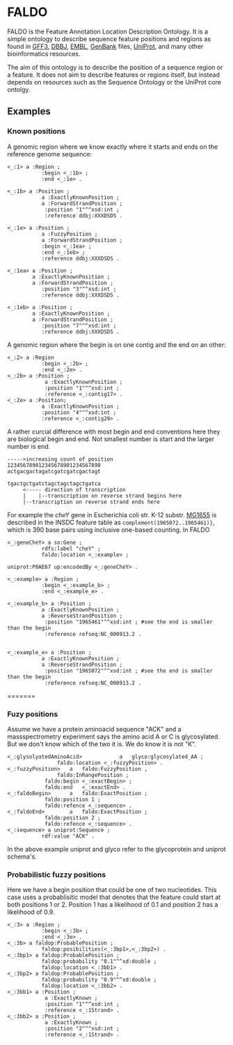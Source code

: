 FALDO
=====

FALDO is the Feature Annotation Location Description Ontology.
It is a simple ontology to describe sequence feature positions and regions as found in 
[GFF3](http://www.sequenceontology.org/gff3.shtml), [DBBJ](http://www.ddbj.nig.ac.jp),
[EMBL](http://www.embl.org), [GenBank](http://www.ncbi.nlm.nih.gov/genbank) files,
[UniProt](http://www.uniprot.org), and many other bioinformatics resources.

The aim of this ontology is to describe the position of a sequence region or a feature.
It does not aim to describe features or regions itself, but instead depends on resources
such as the Sequence Ontology or the UniProt core ontolgy.

Examples
--------

### Known positions

A genomic region where we know exactly where it starts and ends on the reference genome sequence:

```turtle
<_:1> a :Region ;
           :begin <_:1b> ;
           :end <_:1e> .

<_:1b> a :Position ; 
           a :ExactlyKnownPosition ;
           a :ForwardStrandPosition ;
            :position "1"^^xsd:int ;
            :reference ddbj:XXXDSDS .

<_:1e> a :Position ; 
           a :FuzzyPosition ;
           a :ForwardStrandPosition ;
           :begin <_:1ea> ;
           :end <_:1eb> ;
           :reference ddbj:XXXDSDS .

<_:1ea> a :Position ;
        a :ExactlyKnownPosition ;
        a :ForwardStrandPosition ;
           :position "3"^^xsd:int ;
           :reference ddbj:XXXDSDS .

<_:1eb> a :Position ;
        a :ExactlyKnownPosition ;
        a :ForwardStrandPosition ;
           :position "7"^^xsd:int ;
           :reference ddbj:XXXDSDS .
```

A genomic region where the begin is on one contig and the end on an other:

```turtle
<_:2> a :Region
           :begin <_:2b> ;
           :end <_:2e> .
<_:2b> a :Position ; 
            a :ExactlyKnownPosition ;
            :position "1"^^xsd:int ;
            :reference <_:contig17> .
<_:2e> a :Position; 
           a :ExactlyKnownPosition ;
           :position "4"^^xsd:int ;
           :reference <_:contig29> .
```

A rather curcial difference with most begin and end conventions here they are biological begin and end. 
Not smallest number is start and the larger number is end.

```
----->increasing count of position
123456789012345678901234567890
actgacgactagatcgatcgatcgactagt

tgactgctgatctagctagctagctgatca
     <----- direction of transcription 
     |    |--transcription on reverse strand begins here
     |--transcription on reverse strand ends here      
```

For example the *cheY* gene in
Escherichia coli str. K-12 substr. [MG1655](http://www.ncbi.nlm.nih.gov/nuccore/NC_000913.2)
is described in the INSDC feature table as `complement(1965072..1965461)}`,
which is 390 base pairs using inclusive one-based counting. In FALDO
```turtle
<_:geneCheY> a so:Gene ;
           rdfs:label "cheY" ;
           faldo:location <_:example> ;

uniprot:P0AE67 up:encodedBy <_:geneCheY> .

<_:example> a :Region ;
           :begin <_:example_b> ;
           :end <_:example_e> .

<_:example_b> a :Position ; 
           a :ExactlyKnownPosition ;
           a :ReverseStrandPosition ;
            :position "1965461"^^xsd:int ; #see the end is smaller than the begin
            :reference refseq:NC_000913.2 .


<_:example_e> a :Position ; 
           a :ExactlyKnownPosition ;
           a :ReverseStrandPosition ;
            :position "1965072"^^xsd:int ; #see the end is smaller than the begin
            :reference refseq:NC_000913.2 .
```

=======
### Fuzy positions

Assume we have a protein aminoacid sequence "ACK" and a massspectrometry experiment says the amino acid 
A or C is glycosylated. But we don't know which of the two it is. We do know it is not "K".



```turtle
<_:glysolyatedAminoAcid>            a 	glyco:glycosylated_AA ;
				faldo:location <_:fuzzyPosition> .
<_:fuzzyPosition> 	a 	faldo:FuzzyPosition ,
				faldo:InRangePosition ;
			faldo:begin <_:exactBegin> ;
			faldo:end   <_:exactEnd> .
<_:faldoBegin>		a	faldo:ExactPosition ;
			faldo:position 1 ;
			faldo:refence <_:sequence> .
<_:faldoEnd>		a	faldo:ExactPosition ;
			faldo:position 2 ;
			faldo:refence <_:sequence> .
<_:sequence> a uniprot:Sequence ;
           rdf:value "ACK" .
```
In the above example uniprot and glyco refer to the glycoprotein and uniprot schema's.

### Probabilistic fuzzy positions

Here we have a begin position that could be one of two nucleotides. This case uses
a probablisitic model that denotes that the feature could start at both positions 1 or 2. Position 1
has a likelihood of 0.1 and position 2 has a likelihood of 0.9. 

```turtle
<_:3> a :Region ;
           :begin <_:3b> ;
           :end <_:3e> .
<_:3b> a faldop:ProbablePosition ;
           faldop:posibilities(<_:3bp1>,<_:3bp2>) .
<_:3bp1> a faldop:ProbablePosition ;
           faldop:probability "0.1"^^xd:double ;
           faldop:location <_:3bb1> .
<_:3bp2> a faldop:ProbablePosition ;
           faldop:probability "0.9"^^xd:double ;
           faldop:location <_:3bb2> .
<_:3bb1> a :Position ;
            a :ExactlyKnown ;
            :position "1"^^xsd:int ;
            :reference <_:1Strand> .
<_:3bb2> a :Position ;
            a :ExactlyKnown ;
            :position "2"^^xsd:int ;
            :reference <_:1Strand> .
```
